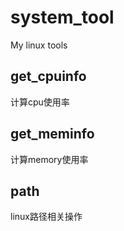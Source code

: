 # system_tool
My linux tools

## get_cpuinfo  
计算cpu使用率   
## get_meminfo  
计算memory使用率
## path  
linux路径相关操作
